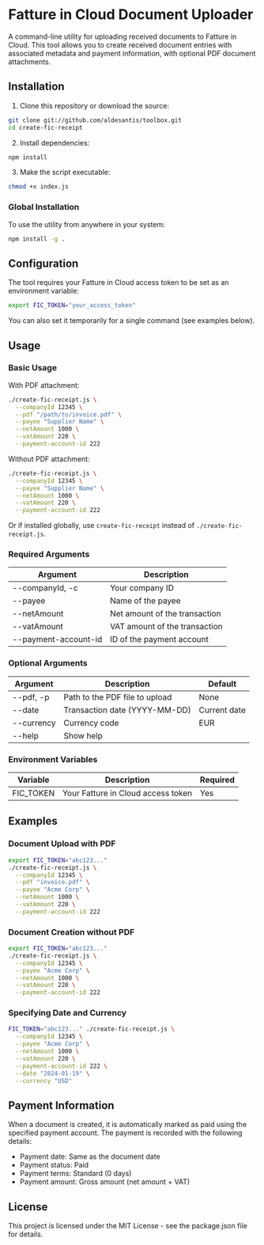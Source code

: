 # Fatture in Cloud Document Uploader

A command-line utility for uploading received documents to Fatture in Cloud. This tool allows you to create received document entries with associated metadata and payment information, with optional PDF document attachments.

## Installation

1. Clone this repository or download the source:

```bash
git clone git://github.com/aldesantis/toolbox.git
cd create-fic-receipt
```

2. Install dependencies:

```bash
npm install
```

3. Make the script executable:

```bash
chmod +x index.js
```

### Global Installation

To use the utility from anywhere in your system:

```bash
npm install -g .
```

## Configuration

The tool requires your Fatture in Cloud access token to be set as an environment variable:

```bash
export FIC_TOKEN="your_access_token"
```

You can also set it temporarily for a single command (see examples below).

## Usage

### Basic Usage

With PDF attachment:

```bash
./create-fic-receipt.js \
  --companyId 12345 \
  --pdf "/path/to/invoice.pdf" \
  --payee "Supplier Name" \
  --netAmount 1000 \
  --vatAmount 220 \
  --payment-account-id 222
```

Without PDF attachment:

```bash
./create-fic-receipt.js \
  --companyId 12345 \
  --payee "Supplier Name" \
  --netAmount 1000 \
  --vatAmount 220 \
  --payment-account-id 222
```

Or if installed globally, use `create-fic-receipt` instead of `./create-fic-receipt.js`.

### Required Arguments

| Argument             | Description                   |
| -------------------- | ----------------------------- |
| --companyId, -c      | Your company ID               |
| --payee              | Name of the payee             |
| --netAmount          | Net amount of the transaction |
| --vatAmount          | VAT amount of the transaction |
| --payment-account-id | ID of the payment account     |

### Optional Arguments

| Argument   | Description                    | Default      |
| ---------- | ------------------------------ | ------------ |
| --pdf, -p  | Path to the PDF file to upload | None         |
| --date     | Transaction date (YYYY-MM-DD)  | Current date |
| --currency | Currency code                  | EUR          |
| --help     | Show help                      |              |

### Environment Variables

| Variable  | Description                        | Required |
| --------- | ---------------------------------- | -------- |
| FIC_TOKEN | Your Fatture in Cloud access token | Yes      |

## Examples

### Document Upload with PDF

```bash
export FIC_TOKEN="abc123..."
./create-fic-receipt.js \
  --companyId 12345 \
  --pdf "invoice.pdf" \
  --payee "Acme Corp" \
  --netAmount 1000 \
  --vatAmount 220 \
  --payment-account-id 222
```

### Document Creation without PDF

```bash
export FIC_TOKEN="abc123..."
./create-fic-receipt.js \
  --companyId 12345 \
  --payee "Acme Corp" \
  --netAmount 1000 \
  --vatAmount 220 \
  --payment-account-id 222
```

### Specifying Date and Currency

```bash
FIC_TOKEN="abc123..." ./create-fic-receipt.js \
  --companyId 12345 \
  --payee "Acme Corp" \
  --netAmount 1000 \
  --vatAmount 220 \
  --payment-account-id 222 \
  --date "2024-01-19" \
  --currency "USD"
```

## Payment Information

When a document is created, it is automatically marked as paid using the specified payment account. The payment is recorded with the following details:

- Payment date: Same as the document date
- Payment status: Paid
- Payment terms: Standard (0 days)
- Payment amount: Gross amount (net amount + VAT)

## License

This project is licensed under the MIT License - see the package.json file for details.
